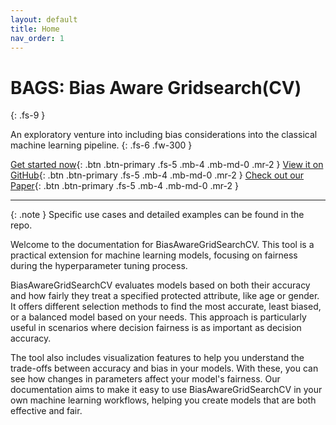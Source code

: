 ```yaml
---
layout: default
title: Home
nav_order: 1
---
```


# BAGS: Bias Aware Gridsearch(CV)
{: .fs-9 }

An exploratory venture into including bias considerations into the classical machine learning pipeline.
{: .fs-6 .fw-300 }

[Get started now][getting started]{: .btn .btn-primary .fs-5 .mb-4 .mb-md-0 .mr-2 }
[View it on GitHub][bags repo]{: .btn .btn-primary .fs-5 .mb-4 .mb-md-0 .mr-2 }
[Check out our Paper][bags paper]{: .btn .btn-primary .fs-5 .mb-4 .mb-md-0 .mr-2 }

---

{: .note } 
Specific use cases and detailed examples can be found in the repo.


Welcome to the documentation for BiasAwareGridSearchCV. This tool is a practical extension for machine learning models, focusing on fairness during the hyperparameter tuning process.

BiasAwareGridSearchCV evaluates models based on both their accuracy and how fairly they treat a specified protected attribute, like age or gender. It offers different selection methods to find the most accurate, least biased, or a balanced model based on your needs. This approach is particularly useful in scenarios where decision fairness is as important as decision accuracy.


The tool also includes visualization features to help you understand the trade-offs between accuracy and bias in your models. With these, you can see how changes in parameters affect your model's fairness. Our documentation aims to make it easy to use BiasAwareGridSearchCV in your own machine learning workflows, helping you create models that are both effective and fair.

[bags repo]: https://github.com/474benchen/bias_aware_gridsearchCV/tree/main
[bags paper]: https://www.google.com/
[getting started]: https://474benchen.github.io/bias_aware_gridsearchCV/getting_started/